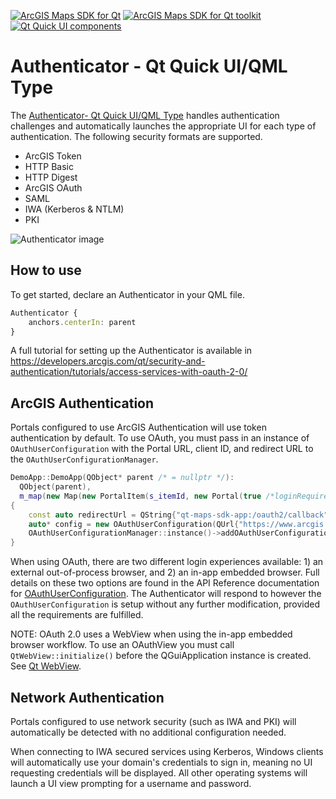[![ArcGIS Maps SDK for Qt](https://img.shields.io/badge/ArcGIS%20Maps%20SDK%20for%20Qt-0b5394)](https://developers.arcgis.com/qt/) [![ArcGIS Maps SDK for Qt toolkit](https://img.shields.io/badge/ArcGIS%20Maps%20SDK%20for%20Qt%20toolkit-ea4d13)](https://github.com/Esri/arcgis-maps-sdk-toolkit-qt) [![Qt Quick UI components](https://img.shields.io/badge/Qt%20Qt%20Quick%20UI%20components-ea4d13)](../../toolkitcpp/)

# Authenticator - Qt Quick UI/QML Type

The [Authenticator- Qt Quick UI/QML Type](https://developers.arcgis.com/qt/toolkit/api-reference/qml-esri-arcgisruntime-toolkit-authenticator.html) handles authentication challenges and automatically launches the appropriate UI for each type of authentication. The following security formats are supported.

- ArcGIS Token 
- HTTP Basic 
- HTTP Digest 
- ArcGIS OAuth
- SAML
- IWA (Kerberos & NTLM)
- PKI

![Authenticator image](../docs/images/authenticator_qml.png)

## How to use

To get started, declare an Authenticator in your QML file. 

```qml
Authenticator {
    anchors.centerIn: parent
}
```

A full tutorial for setting up the Authenticator is available in https://developers.arcgis.com/qt/security-and-authentication/tutorials/access-services-with-oauth-2-0/

## ArcGIS Authentication
Portals configured to use ArcGIS Authentication will use token authentication by default. To use OAuth, you must pass in an instance of `OAuthUserConfiguration` with the Portal URL, client ID, and redirect URL to the `OAuthUserConfigurationManager`.

```cpp
DemoApp::DemoApp(QObject* parent /* = nullptr */):
  QObject(parent),
  m_map(new Map(new PortalItem(s_itemId, new Portal(true /*loginRequired*/, this)), this))
{
    const auto redirectUrl = QString{"qt-maps-sdk-app:/oauth2/callback"};
    auto* config = new OAuthUserConfiguration(QUrl{"https://www.arcgis.com/"}, s_clientId, redirectUrl, this);
    OAuthUserConfigurationManager::instance()->addOAuthUserConfiguration(config); 
}
```

When using OAuth, there are two different login experiences available: 1) an external out-of-process browser, and 2) an in-app embedded browser. Full details on these two options are found in the API Reference documentation for [OAuthUserConfiguration](https://developers.arcgis.com/qt/cpp/api-reference/esri-arcgisruntime-authentication-oauthuserconfiguration.html). The Authenticator will respond to however the `OAuthUserConfiguration` is setup without any further modification, provided all the requirements are fulfilled.

NOTE: OAuth 2.0 uses a WebView when using the in-app embedded browser workflow. To use an OAuthView you must call `QtWebView::initialize()` before the QGuiApplication instance is created. See [Qt WebView](https://doc.qt.io/qt-6/qtwebview-index.html).

## Network Authentication

Portals configured to use network security (such as IWA and PKI) will automatically be detected with no additional configuration needed.

When connecting to IWA secured services using Kerberos, Windows clients will automatically use your domain's credentials to sign in, meaning no UI requesting credentials will be displayed. All other operating systems will launch a UI view prompting for a username and password.